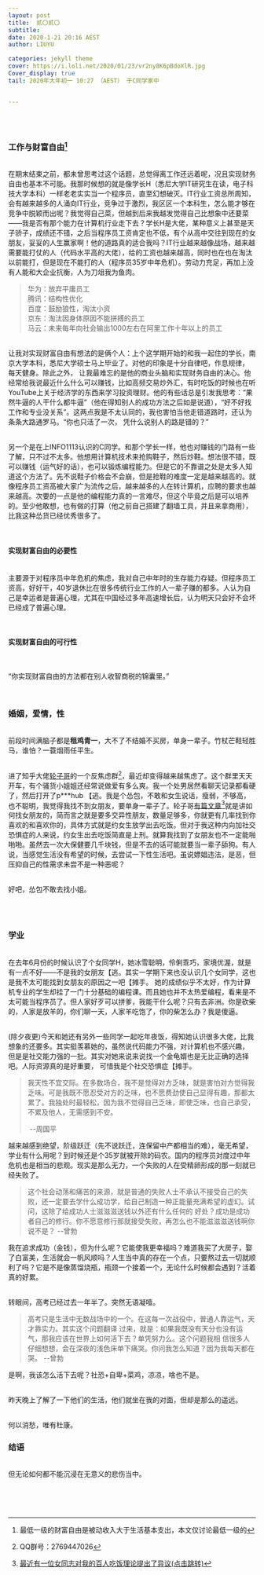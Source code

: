 ```yaml
---
layout: post   				    
title:  贰〇贰〇
subtitle:   			 
date: 2020-1-21 20:16 AEST
author: LIUYU

categories: jekyll theme 
cover: https://i.loli.net/2020/01/23/vr2ny8K6pBdoXlR.jpg
Cover_display: true
tail: 2020年大年初一 10:27 （AEST） 于C同学家中


---
```


<br>

<br>

### 工作与财富自由[^1] 

<br>在期末结束之前，都未曾思考过这个话题，总觉得离工作还远着呢，况且实现财务自由也基本不可能。我那时候想的就是像学长H（悉尼大学IT研究生在读，电子科技大学本科）一样老老实实当一个程序员，直至幻想破灭。IT行业工资总所周知，会有越来越多的人涌向IT行业，竞争过于激烈，我区区一个本科生，怎么能才够在竞争中脱颖而出呢？我觉得自己菜，但越到后来我越发觉得自己比想象中还要菜——我是否有那个能力在计算机行业走下去？学长H是大佬，某种意义上甚至是天子骄子，成绩还不错，之后当程序员工资肯定也不低，有个从高中交往到现在的女朋友，妥妥的人生赢家啊！他的道路真的适合我吗？IT行业越来越像战场，越来越需要能打仗的人（代码水平高的大佬），给的工资也越来越高，同时也在也在淘汰以前能打，但是现在不能打的人（程序员35岁中年危机）。劳动力充足，再加上没有人能和大企业抗衡，人为刀俎我为鱼肉。

> 华为：放弃平庸员工<br>腾讯：结构性优化<br>百度：鼓励狼性，淘汰小资<br>京东：淘汰因身体原因不能拼搏的员工<br>马云：未来每年向社会输出1000左右在阿里工作十年以上的员工

<br>让我对实现财富自由有想法的是俩个人：上个这学期开始的和我一起住的学长，南京大学本科，悉尼大学硕士马上毕业了。对他的印象是十分自律吧，作息规律， 每天健身。除此之外， 让我最难忘的是他的商业头脑和实现财务自由的决心。他经常给我说最近什么什么可以赚钱，比如高频交易炒外汇，有时吃饭的时候也在听YouTube上关于经济学的东西来学习投资理财。他的有些话总是引发我思考：“果然牛逼的人干什么都牛逼”（他在得知别人的成功方法之后如是说道），“好不好找工作和专业没关系”。这两点我是不太认同的，我也害怕当他走错道路时，还认为条条大路通罗马。“你也只活了一次， 凭什么说别人的路是错的？”

<br>另一个是在上INFO1113认识的C同学。和那个学长一样，他也对赚钱的门路有一些了解，只不过不太多。他想用计算机技术来抢购鞋子，然后炒鞋。想法很不错，既可以赚钱（运气好的话），也可以锻炼编程能力。但是它的不靠谱之处是太多人知道这个方法了。先不说鞋子价格会不会崩，但是抢鞋的难度一定是越来越高的。就像程序员工资高被大家广为流传之后，越来越多的人在转计算机，应聘的要求也越来越高。次要的一点是他的编程能力真的一言难尽，但这个毕竟之后是可以培养的。至少他敢想，也有做的打算（他之前自己搭建了翻墙工具，并且来拿商用），比我这种怂货已经优秀很多了。

<br>

#### 实现财富自由的必要性

<br>主要源于对程序员中年危机的焦虑，我对自己中年时的生存能力存疑。但程序员工资高，好好干，40岁退休比在很多传统行业工作的人一辈子赚的都多。人认为自己是幸运者是普遍心理，尤其在中国经过多年高速增长后，认为明天只会好不会坏已经成了普遍心理。

<br>

#### 实现财富自由的可行性

<br>

“你实现财富自由的方法都在别人收智商税的锦囊里。”

<br>

### 婚姻，爱情，性

<br>前段时间满脑子都是**租鸡青一**，大不了不结婚不买房，单身一辈子。竹杖芒鞋轻胜马，谁怕？一蓑烟雨任平生。

<br>进了知乎大佬[轮子哥](https://www.zhihu.com/people/excited-vczh)的一个反焦虑群[^2]，最近却变得越来越焦虑了。这个群里天天开车，有个骚货小姐姐还经常说做爱有多么爽。我一个处男居然看聊天记录都看硬了，然后打开了p***hub 【逃。我是个怂包，不敢和女生说话，瘦弱，不够高，也不聪明，我觉得我找不到女朋友，要单身一辈子了。轮子哥[有篇文章](https://zhuanlan.zhihu.com/p/81310084)[^3]就是讲如何找女朋友的，简而言之就是要多交异性朋友，数量足够多，你就更有几率找到你喜欢的和喜欢你的，具体方式就是约女生放学出去吃饭。但对于我这种内向加社交恐惧症的人来说，约女生出去吃饭简直是上刑。就算我找到了女朋友也不一定能啪啪啪。虽然去一次大保健要几千块钱，但是不去的话可能就要当一辈子舔狗。有人说，当感觉生活没有希望的时候，去尝试一下性生活吧。虽说嫖娼违法，是恶，但压抑自己的性需求未尝不是一种恶呢？

<br>好吧，怂包不敢去找小姐。

<br><br>

### 学业

<br>在去年6月份的时候认识了个女同学H，她冰雪聪明，伶俐乖巧，家境优渥，就是有一点不好——不是我的女朋友【逃。其实一学期下来也没认识几个女同学，这也是我不太可能找到女朋友的原因之一吧【摊手。 她的成绩似乎不太好，作为计算机专业的学生却挂了一门十分基础的编程课。而且她也并不太热爱编程，看来是不太可能当程序员了。但人家好歹可以拼爹，我能干什么呢？只有去非洲。你是砍柴的，人家是放羊的，你们聊一天，人家羊吃饱了，你的柴怎么办？我是傻逼。

<br>(除夕夜更)今天和她还有另外一些同学一起吃年夜饭，得知她认识很多大佬，比我想象的还要多。其实挺羡慕她的，虽然说代码能力不强，对计算机也不感兴趣， 但是是社交能力强的一批。其实对她来说来说找一个金龟婿也是无比正确的选择吧。人际资源真的是好重要， 可惜我是个社交恐惧症【摊手。

> 我天性不宜交际。在多数场合，我不是觉得对方乏味，就是害怕对方觉得我乏味。可是我既不愿忍受对方的乏味，也不愿费劲使自己显得有趣，那都太累了。我独处时最轻松，因为我不觉得自己乏味，即使乏味，也自己承受，不累及他人，无需感到不安。   
>
> ​																																								--周国平

越来越感到绝望，阶级跃迁（先不说跃迁，连保留中产都相当的难），毫无希望，学业有什么用呢？到时候还是个35岁就被开除的码农。国内的程序员对度过中年危机也是相当的悲观。现实是那么无力，一个失败的人在受精卵形成的那一刻就已经失败了。

> 这个社会动荡和痛苦的来源，就是普通的失败⼈⼠不承认不接受⾃⼰的失败，还⼀定要去学什么成功学，给⾃⼰制造⼀种正能量充满希望的虚幻。试问，这除了给成功⼈⼠滋滋滋送钱以外还有什么任何的 好处？成功是成功者⾃⼰的修⾏。你不愿意修⾏那就接受失败，再怎么也不能滋滋滋送钱啊你说不是？  							--曾勃

我在追求成功（金钱），但为什么呢？它能使我更幸福吗？难道我买了大房子，娶了白富美，生活就会一帆风顺吗？人生当中真的存在一个点，只要熬过去一切就顺利了吗？它是不是像蒸馏烧瓶，瓶颈一个接着一个，无论什么时候都会遇到？活着真的好累。

<br>转眼间，高考已经过去一年半了。突然无语凝噎。

> ⾼考只是⽣活中⽆数战场中的⼀个。在这每⼀次战役中，普通⼈靠运⽓，天才靠实⼒。其实这个问题翻译 过来，就是：如果我既没有天分也没有运⽓，那我应该在世界上如何活下去？单凭努⼒么。这个问题我相 信很多⼈仔细想想，会在深夜的浅⾊床单下痛哭。你问我怎么知道？因为我每天都在哭。										--曾勃

是啊，我该怎么活下去呢？社恐+自卑+菜鸡，凉凉，啥也不是。

<br>昨天晚上了解了一下他们的生活，他们就坐在我的对面，但却是那么的遥远。

<br>何以消愁，唯有杜康。

### 结语

<br>但无论如何都不能沉浸在无意义的悲伤当中。

<br><br><br>

[^1]:最低一级的财富自由是被动收入大于生活基本支出，本文仅讨论最低一级的
[^2]:QQ群号：2769447026
[^3]: [最近有一位女同志对我的百人吃饭理论提出了异议(点击跳转)](https://zhuanlan.zhihu.com/p/81310084)

